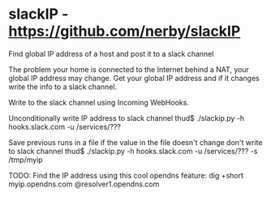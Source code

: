 # slackIP - https://github.com/nerby/slackIP
Find global IP address of a host and post it to a slack channel

The problem your home is connected to the Internet behind a NAT,
your global IP address may change. Get your global IP address and
if it changes write the info to a slack channel.

Write to the slack channel using Incoming WebHooks.

Unconditionally write IP address to slack channel
thud$ ./slackip.py -h hooks.slack.com -u /services/???

Save previous runs in a file if the value in the file doesn't change
don't write to slack channel
thud$ ./slackip.py -h hooks.slack.com -u /services/??? -s /tmp/myip

TODO:
Find the IP address using this cool opendns feature:
dig +short myip.opendns.com @resolver1.opendns.com

